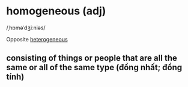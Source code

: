 # homogeneous (adj)

/ˌhɒməˈdʒiːniəs/

Opposite [heterogeneous](heterogeneous-adj.md#consisting-of-many-different-kinds-of-people-or-things-hỗn-tạp-phức-tạp-không-đồng-nhất-không-đồng-tính)

## consisting of things or people that are all the same or all of the same type (đồng nhất; đồng tính)